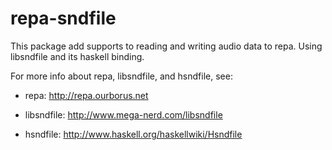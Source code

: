 repa-sndfile
============

This package add supports to reading and writing audio data to repa.
Using libsndfile and its haskell binding.

For more info about repa, libsndfile, and hsndfile, see:

* repa: http://repa.ourborus.net

* libsndfile: http://www.mega-nerd.com/libsndfile

* hsndfile: http://www.haskell.org/haskellwiki/Hsndfile

